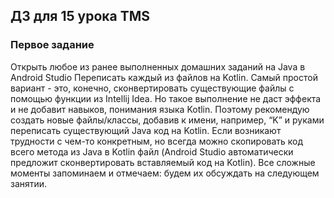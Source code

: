 ## ДЗ для 15 урока TMS


### Первое задание 
Открыть любое из ранее выполненных домашних заданий на Java в Android Studio
Переписать каждый из файлов на Kotlin. Самый простой вариант - это, конечно, сконвертировать существующие файлы с помощью функции из Intellij Idea. Но такое выполнение не даст эффекта и не добавит навыков, понимания языка Kotlin. Поэтому рекомендую создать новые файлы/классы, добавив к имени, например, “K” и руками переписать существующий Java код на Kotlin. Если возникают трудности с чем-то конкретным, но всегда можно скопировать код всего метода из Java в Kotlin файл (Android Studio автоматически предложит сконвертировать вставляемый код на Kotlin). Все сложные моменты запоминаем и отмечаем: будем их обсуждать на следующем занятии. 

